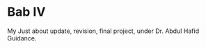 <!DOCTYPE html>
<html>
<body>

<h1>Bab IV</h1>

<p>My Just about update, revision, final project, under Dr. Abdul Hafid Guidance.</p>

</body>
</html>


